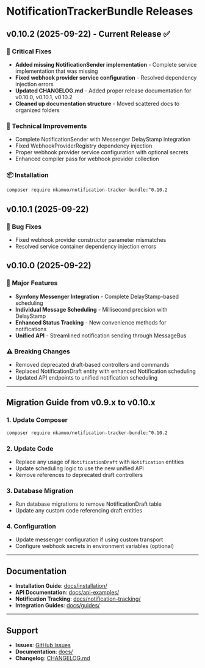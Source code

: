 # NotificationTrackerBundle Releases

## v0.10.2 (2025-09-22) - Current Release ✅

### 🐛 Critical Fixes
- **Added missing NotificationSender implementation** - Complete service implementation that was missing
- **Fixed webhook provider service configuration** - Resolved dependency injection errors
- **Updated CHANGELOG.md** - Added proper release documentation for v0.10.0, v0.10.1, v0.10.2
- **Cleaned up documentation structure** - Moved scattered docs to organized folders

### 🔧 Technical Improvements
- Complete NotificationSender with Messenger DelayStamp integration
- Fixed WebhookProviderRegistry dependency injection
- Proper webhook provider service configuration with optional secrets
- Enhanced compiler pass for webhook provider collection

### 📦 Installation
```bash
composer require nkamuo/notification-tracker-bundle:^0.10.2
```

## v0.10.1 (2025-09-22)

### 🐛 Bug Fixes
- Fixed webhook provider constructor parameter mismatches
- Resolved service container dependency injection errors

## v0.10.0 (2025-09-22)

### 🚀 Major Features
- **Symfony Messenger Integration** - Complete DelayStamp-based scheduling
- **Individual Message Scheduling** - Millisecond precision with DelayStamp  
- **Enhanced Status Tracking** - New convenience methods for notifications
- **Unified API** - Streamlined notification sending through MessageBus

### ⚠️ Breaking Changes
- Removed deprecated draft-based controllers and commands
- Replaced NotificationDraft entity with enhanced Notification scheduling
- Updated API endpoints to unified notification scheduling

---

## Migration Guide from v0.9.x to v0.10.x

### 1. Update Composer
```bash
composer require nkamuo/notification-tracker-bundle:^0.10.2
```

### 2. Update Code
- Replace any usage of `NotificationDraft` with `Notification` entities
- Update scheduling logic to use the new unified API
- Remove references to deprecated draft controllers

### 3. Database Migration
- Run database migrations to remove NotificationDraft table
- Update any custom code referencing draft entities

### 4. Configuration
- Update messenger configuration if using custom transport
- Configure webhook secrets in environment variables (optional)

---

## Documentation

- **Installation Guide**: [docs/installation/](docs/installation/)
- **API Documentation**: [docs/api-examples/](docs/api-examples/)
- **Notification Tracking**: [docs/notification-tracking/](docs/notification-tracking/)
- **Integration Guides**: [docs/guides/](docs/guides/)

---

## Support

- **Issues**: [GitHub Issues](https://github.com/nkamuo/notification-tracker-bundle/issues)
- **Documentation**: [docs/](docs/)
- **Changelog**: [CHANGELOG.md](CHANGELOG.md)
